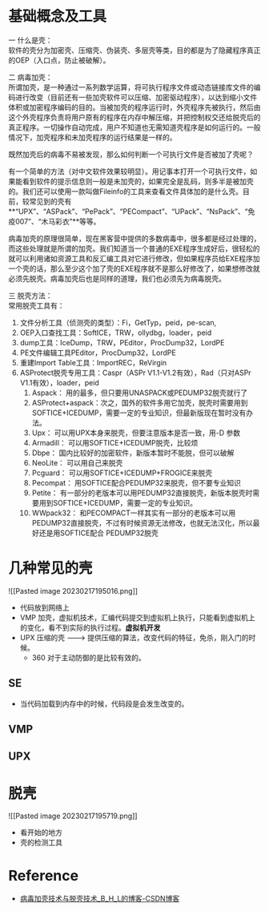 # 基础概念及工具
一 什么是壳：   
软件的壳分为加密壳、压缩壳、伪装壳、多层壳等类，目的都是为了隐藏程序真正的OEP（入口点，防止被破解）。   

二 病毒加壳：   
所谓加壳，是一种通过一系列数学运算，将可执行程序文件或动态链接库文件的编码进行改变（目前还有一些加壳软件可以压缩、加密驱动程序），以达到缩小文件体积或加密程序编码的目的。当被加壳的程序运行时，外壳程序先被执行，然后由这个外壳程序负责将用户原有的程序在内存中解压缩，并把控制权交还给脱壳后的真正程序。一切操作自动完成，用户不知道也无需知道壳程序是如何运行的。一般情况下，加壳程序和未加壳程序的运行结果是一样的。   

既然加壳后的病毒不易被发现，那么如何判断一个可执行文件是否被加了壳呢？   

有一个简单的方法（对中文软件效果较明显）。用记事本打开一个可执行文件，如果能看到软件的提示信息则一般是未加壳的，如果完全是乱码，则多半是被加壳的。我们还可以使用一款叫做Fileinfo的工具来查看文件具体加的是什么壳。目前，较常见到的壳有 **“UPX”、“ASPack”、“PePack”、“PECompact”、“UPack”、“NsPack”、“免疫007”、“木马彩衣”**等等。   

病毒加壳的原理很简单，现在黑客营中提供的多数病毒中，很多都是经过处理的，而这些处理就是所谓的加壳。我们知道当一个普通的EXE程序生成好后，很轻松的就可以利用诸如资源工具和反汇编工具对它进行修改，但如果程序员给EXE程序加一个壳的话，那么至少这个加了壳的EXE程序就不是那么好修改了，如果想修改就必须先脱壳。病毒加壳后也是同样的道理，我们也必须先为病毒脱壳。

三 脱壳方法：   
常用脱壳工具有：   
1. 文件分析工具（侦测壳的类型）：Fi，GetTyp，peid，pe-scan,   
2. OEP入口查找工具：SoftICE，TRW，ollydbg，loader，peid   
3. dump工具：IceDump，TRW，PEditor，ProcDump32，LordPE   
4. PE文件编辑工具PEditor，ProcDump32，LordPE   
5. 重建Import Table工具：ImportREC，ReVirgin   
6. ASProtect脱壳专用工具：Caspr（ASPr V1.1-V1.2有效），Rad（只对ASPr V1.1有效），loader，peid   
	1. Aspack： 用的最多，但只要用UNASPACK或PEDUMP32脱壳就行了   
	2. ASProtect+aspack：次之，国外的软件多用它加壳，脱壳时需要用到SOFTICE+ICEDUMP，需要一定的专业知识，但最新版现在暂时没有办法。   
	3. Upx： 可以用UPX本身来脱壳，但要注意版本是否一致，用-D 参数   
	4. Armadill： 可以用SOFTICE+ICEDUMP脱壳，比较烦   
	5. Dbpe： 国内比较好的加密软件，新版本暂时不能脱，但可以破解   
	6. NeoLite： 可以用自己来脱壳   
	7. Pcguard： 可以用SOFTICE+ICEDUMP+FROGICE来脱壳   
	8. Pecompat： 用SOFTICE配合PEDUMP32来脱壳，但不要专业知识   
	9. Petite： 有一部分的老版本可以用PEDUMP32直接脱壳，新版本脱壳时需要用到SOFTICE+ICEDUMP，需要一定的专业知识。   
	10. WWpack32： 和PECOMPACT一样其实有一部分的老版本可以用PEDUMP32直接脱壳，不过有时候资源无法修改，也就无法汉化，所以最好还是用SOFTICE配合 PEDUMP32脱壳   

# 几种常见的壳
![[Pasted image 20230217195016.png]]
- 代码放到网络上
- VMP 加壳，虚拟机技术，汇编代码提交到虚拟机上执行，只能看到虚拟机上的变化，看不到实际的执行过程。**虚拟机开发**
- UPX 压缩的壳 ---> 提供压缩的算法，改变代码的特征，免杀，刚入门的时候。
	- 360 对于主动防御的是比较有效的。

## SE
- 当代码加载到内存中的时候，代码段是会发生改变的。

## VMP

## UPX


# 脱壳

![[Pasted image 20230217195719.png]]
- 看开始的地方
- 壳的检测工具

# Reference
- [病毒加壳技术与脱壳技术_B_H_L的博客-CSDN博客](https://blog.csdn.net/B_H_L/article/details/12772721?ops_request_misc=%257B%2522request%255Fid%2522%253A%2522167659979016800184155324%2522%252C%2522scm%2522%253A%252220140713.130102334..%2522%257D&request_id=167659979016800184155324&biz_id=0&utm_medium=distribute.pc_search_result.none-task-blog-2~all~sobaiduend~default-1-12772721-null-null.142^v73^wechat_v2,201^v4^add_ask,239^v2^insert_chatgpt&utm_term=%E7%97%85%E6%AF%92%E5%8A%A0%E5%A3%B3%E6%8A%80%E6%9C%AF&spm=1018.2226.3001.4187)